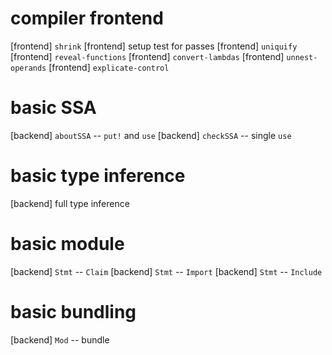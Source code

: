 # compiler frontend

[frontend] `shrink`
[frontend] setup test for passes
[frontend] `uniquify`
[frontend] `reveal-functions`
[frontend] `convert-lambdas`
[frontend] `unnest-operands`
[frontend] `explicate-control`

# basic SSA

[backend] `aboutSSA` -- `put!` and `use`
[backend] `checkSSA` -- single `use`

# basic type inference

[backend] full type inference

# basic module

[backend] `Stmt` -- `Claim`
[backend] `Stmt` -- `Import`
[backend] `Stmt` -- `Include`

# basic bundling

[backend] `Mod` -- bundle
